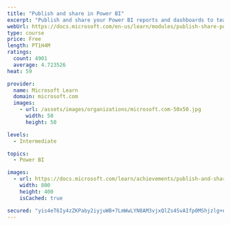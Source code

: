```yaml
---
title: "Publish and share in Power BI"
excerpt: "Publish and share your Power BI reports and dashboards to teammates in your organization or to everyone on the web."
webUrl: https://docs.microsoft.com/en-us/learn/modules/publish-share-power-bi/
type: course
price: Free
length: PT1H4M
ratings:
  count: 4901
  average: 4.723526
heat: 59

provider:
  name: Microsoft Learn
  domain: microsoft.com
  images:
    - url: /assets/images/organizations/microsoft.com-50x50.jpg
      width: 50
      height: 50

levels:
  - Intermediate

topics:
  - Power BI

images:
  - url: https://docs.microsoft.com/learn/achievements/publish-and-share-with-power-bi-desktop-social.png
    width: 800
    height: 400
    isCached: true

secured: "yis4eT6Iy4zZKPaby2iyjuWB+7LmWwLYN8AM3vjxQlZs4SvAIfp0MShjzlg+n8JEMJEocuCngOX0aBkZUTX/QHemNhApYobV2KIP1zAfoBG7ASJF2Y4GLLfomdodd8f0cRNe7xnPluZDTO5noLHEPc82iGpMcjCKj+yg8JMuqD3cYpLtaiV7p74NQaNj2tiiGxVHtJDxpq//glTErQs3BuN6B6cmy6sh2opLxiNOGDYwnLPJLqTGb2/xswDtd/O7DbMYH9H/3TyRgL0RU9blLPt78orLNHjvSf3GzcMlLyjIa6wZ0KmRONXEeFP5yOa6ZrbTKmJl3JVz1Y2MPjyEWXsFge5PNF1t85SgLns6bWLHrG6ApizgZbNE7/IMoSrgqYkxfhjg6E5kkF2Vrhx5zvO+pPeLmQTqLRjRl/ViRV4=;uLM/8gcL+FkZTr2vXR/A1g=="
---
```


